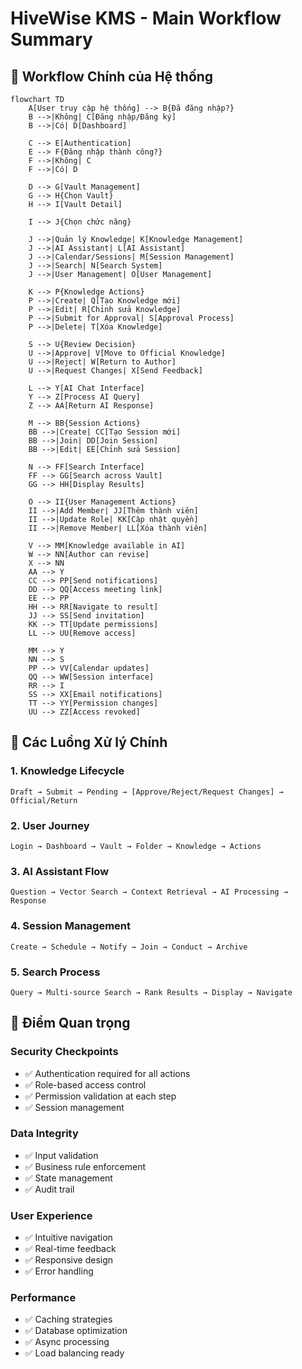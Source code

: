 # HiveWise KMS - Main Workflow Summary

## 🎯 Workflow Chính của Hệ thống

```mermaid
flowchart TD
    A[User truy cập hệ thống] --> B{Đã đăng nhập?}
    B -->|Không| C[Đăng nhập/Đăng ký]
    B -->|Có| D[Dashboard]
    
    C --> E[Authentication]
    E --> F{Đăng nhập thành công?}
    F -->|Không| C
    F -->|Có| D
    
    D --> G[Vault Management]
    G --> H{Chọn Vault}
    H --> I[Vault Detail]
    
    I --> J{Chọn chức năng}
    
    J -->|Quản lý Knowledge| K[Knowledge Management]
    J -->|AI Assistant| L[AI Assistant]
    J -->|Calendar/Sessions| M[Session Management]
    J -->|Search| N[Search System]
    J -->|User Management| O[User Management]
    
    K --> P{Knowledge Actions}
    P -->|Create| Q[Tạo Knowledge mới]
    P -->|Edit| R[Chỉnh sửa Knowledge]
    P -->|Submit for Approval| S[Approval Process]
    P -->|Delete| T[Xóa Knowledge]
    
    S --> U{Review Decision}
    U -->|Approve| V[Move to Official Knowledge]
    U -->|Reject| W[Return to Author]
    U -->|Request Changes| X[Send Feedback]
    
    L --> Y[AI Chat Interface]
    Y --> Z[Process AI Query]
    Z --> AA[Return AI Response]
    
    M --> BB{Session Actions}
    BB -->|Create| CC[Tạo Session mới]
    BB -->|Join| DD[Join Session]
    BB -->|Edit| EE[Chỉnh sửa Session]
    
    N --> FF[Search Interface]
    FF --> GG[Search across Vault]
    GG --> HH[Display Results]
    
    O --> II{User Management Actions}
    II -->|Add Member| JJ[Thêm thành viên]
    II -->|Update Role| KK[Cập nhật quyền]
    II -->|Remove Member| LL[Xóa thành viên]
    
    V --> MM[Knowledge available in AI]
    W --> NN[Author can revise]
    X --> NN
    AA --> Y
    CC --> PP[Send notifications]
    DD --> QQ[Access meeting link]
    EE --> PP
    HH --> RR[Navigate to result]
    JJ --> SS[Send invitation]
    KK --> TT[Update permissions]
    LL --> UU[Remove access]
    
    MM --> Y
    NN --> S
    PP --> VV[Calendar updates]
    QQ --> WW[Session interface]
    RR --> I
    SS --> XX[Email notifications]
    TT --> YY[Permission changes]
    UU --> ZZ[Access revoked]
```

## 🔄 Các Luồng Xử lý Chính

### 1. **Knowledge Lifecycle**
```
Draft → Submit → Pending → [Approve/Reject/Request Changes] → Official/Return
```

### 2. **User Journey**
```
Login → Dashboard → Vault → Folder → Knowledge → Actions
```

### 3. **AI Assistant Flow**
```
Question → Vector Search → Context Retrieval → AI Processing → Response
```

### 4. **Session Management**
```
Create → Schedule → Notify → Join → Conduct → Archive
```

### 5. **Search Process**
```
Query → Multi-source Search → Rank Results → Display → Navigate
```

## 🎯 Điểm Quan trọng

### **Security Checkpoints**
- ✅ Authentication required for all actions
- ✅ Role-based access control
- ✅ Permission validation at each step
- ✅ Session management

### **Data Integrity**
- ✅ Input validation
- ✅ Business rule enforcement
- ✅ State management
- ✅ Audit trail

### **User Experience**
- ✅ Intuitive navigation
- ✅ Real-time feedback
- ✅ Responsive design
- ✅ Error handling

### **Performance**
- ✅ Caching strategies
- ✅ Database optimization
- ✅ Async processing
- ✅ Load balancing ready

